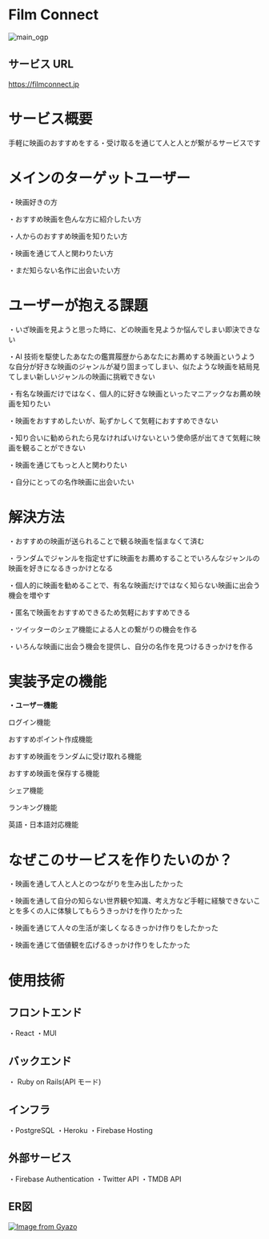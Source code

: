# Film Connect

![main_ogp](https://user-images.githubusercontent.com/96228122/221386731-81b20e73-01ce-402f-a346-663179dff0a4.png)

## サービス URL
  https://filmconnect.jp


# サービス概要

手軽に映画のおすすめをする・受け取るを通じて人と人とが繋がるサービスです

# メインのターゲットユーザー

・映画好きの方

・おすすめ映画を色んな方に紹介したい方

・人からのおすすめ映画を知りたい方

・映画を通じて人と関わりたい方

・まだ知らない名作に出会いたい方

# ユーザーが抱える課題

・いざ映画を見ようと思った時に、どの映画を見ようか悩んでしまい即決できない

・AI 技術を駆使したあなたの鑑賞履歴からあなたにお薦めする映画というような自分が好きな映画のジャンルが凝り固まってしまい、似たような映画を結局見てしまい新しいジャンルの映画に挑戦できない

・有名な映画だけではなく、個人的に好きな映画といったマニアックなお薦め映画を知りたい

・映画をおすすめしたいが、恥ずかしくて気軽におすすめできない

・知り合いに勧められたら見なければいけないという使命感が出てきて気軽に映画を観ることができない

・映画を通じてもっと人と関わりたい

・自分にとっての名作映画に出会いたい

# 解決方法

・おすすめの映画が送られることで観る映画を悩まなくて済む

・ランダムでジャンルを指定せずに映画をお薦めすることでいろんなジャンルの映画を好きになるきっかけとなる

・個人的に映画を勧めることで、有名な映画だけではなく知らない映画に出会う機会を増やす

・匿名で映画をおすすめできるため気軽におすすめできる

・ツイッターのシェア機能による人との繋がりの機会を作る

・いろんな映画に出会う機会を提供し、自分の名作を見つけるきっかけを作る

# 実装予定の機能

**・ユーザー機能**

ログイン機能

おすすめポイント作成機能

おすすめ映画をランダムに受け取れる機能

おすすめ映画を保存する機能

シェア機能

ランキング機能

英語・日本語対応機能

# なぜこのサービスを作りたいのか？

・映画を通して人と人とのつながりを生み出したかった

・映画を通して自分の知らない世界観や知識、考え方など手軽に経験できないことを多くの人に体験してもらうきっかけを作りたかった

・映画を通じて人々の生活が楽しくなるきっかけ作りをしたかった

・映画を通じて価値観を広げるきっかけ作りをしたかった

# 使用技術

## フロントエンド

  ・React
  ・MUI

## バックエンド

  ・ Ruby on Rails(API モード)

## インフラ

  ・PostgreSQL
  ・Heroku
  ・Firebase Hosting

## 外部サービス
  ・Firebase Authentication
  ・Twitter API
  ・TMDB API

## ER図
[![Image from Gyazo](https://i.gyazo.com/e834087550a6e31c859886f70fdbb40c.png)](https://gyazo.com/e834087550a6e31c859886f70fdbb40c)